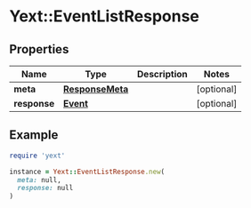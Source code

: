 # Yext::EventListResponse

## Properties

| Name | Type | Description | Notes |
| ---- | ---- | ----------- | ----- |
| **meta** | [**ResponseMeta**](ResponseMeta.md) |  | [optional] |
| **response** | [**Event**](Event.md) |  | [optional] |

## Example

```ruby
require 'yext'

instance = Yext::EventListResponse.new(
  meta: null,
  response: null
)
```

